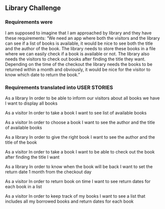 ## Library Challenge

### Requirements were

I am supposed to imagine that I am approached by library and they have these requirements:
“We need an app where both the visitors and the library can see if a list of books is available, it would be nice to see both the title and the author of the book. The library needs to store these books in a file where we can easily check if a book is available or not. The library also needs the visitors to check out books after finding the title they want. Depending on the time of the checkout the library needs the books to be returned within a month and obviously, it would be nice for the visitor to know which date to return the book.”

### Requirements translated into USER STORIES

As a library
In order to be able to inform our visitors about all books we have
I want to display all books

As a visitor
In order to take a book
I want to see list of available books

As a visitor
In order to choose a book
I want to see the author and the title of available books

As a library
In order to give the right book
I want to see the author and the title of the book

As a visitor
In order to take a book
I want to be able to check out the book after finding the title I want

As a library
In order to know when the book will be back
I want to set the return date 1 month from the checkout day

As a visitor
In order to return book on time
I want to see return dates for each book in a list

As a visitor
In order to keep track of my books
I want to see a list that includes all my borrowed books and return dates for each book
